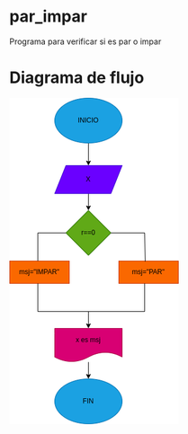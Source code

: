# par_impar
Programa para verificar si es par o impar

# Diagrama de flujo
![Diagrama de flujo](diagrama.png "Diagrama de flujo")
